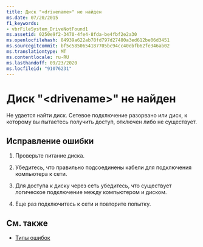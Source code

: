 ```yaml
---
title: Диск "<drivename>" не найден
ms.date: 07/20/2015
f1_keywords:
- vbrFileSystem_DriveNotFound1
ms.assetid: 0250e9f2-3470-4fe4-8fda-be4fbf2e2a30
ms.openlocfilehash: 84939a622ab78fd797d27480a3ed612be06d3451
ms.sourcegitcommit: bf5c5850654187705bc94cc40ebfb62fe346ab02
ms.translationtype: MT
ms.contentlocale: ru-RU
ms.lasthandoff: 09/23/2020
ms.locfileid: "91076231"
---
```

# <a name="drive-drivename-not-found"></a>Диск "\<drivename>" не найден

Не удается найти диск. Сетевое подключение разорвано или диск, к которому вы пытаетесь получить доступ, отключен либо не существует.  
  
## <a name="to-correct-this-error"></a>Исправление ошибки  
  
1. Проверьте питание диска.  
  
2. Убедитесь, что правильно подсоединены кабели для подключения компьютера к сети.  
  
3. Для доступа к диску через сеть убедитесь, что существует логическое подключение между компьютером и диском.  
  
4. Еще раз подключитесь к сети и повторите попытку.  
  
## <a name="see-also"></a>См. также

- [Типы ошибок](../programming-guide/language-features/error-types.md)
